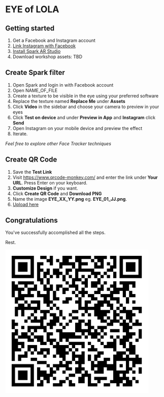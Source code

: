 # EYE of LOLA

## Getting started

1. Get a Facebook and Instagram account
2. [Link Instagram with Facebook](https://help.instagram.com/176235449218188)
3. [Install Spark AR Studio](https://sparkar.facebook.com/ar-studio/)
4. Download workshop assets: TBD

## Create Spark filter

1. Open Spark and login in with Facebook account
2. Open NAME_OF_FILE
3. Create a texture to be visible in the eye using your preferred software
4. Replace the texture named **Replace Me** under **Assets**
5. Click **Video** in the sidebar and choose your camera to preview in your eyes
6. Click **Test on device** and under **Preview in App** and **Instagram** click **Send**
7. Open Instagram on your mobile device and preview the effect
8. Iterate.

_Feel free to explore other Face Tracker techniques_

## Create QR Code

1. Save the **Test Link**
2. Visit https://www.qrcode-monkey.com/ and enter the link under **Your URL**. Press Enter on your keyboard.
3. **Customize Design** if you want.
4. Click **Create QR Code** and **Download PNG**
5. Name the image **EYE_XX_YY.png** eg. **EYE_01_JJ.png**.
6. [Upload here](https://bit.ly/3foQRin)

## Congratulations

You've successfully accomplished all the steps.

Rest.

![reference](qr-code.png)
